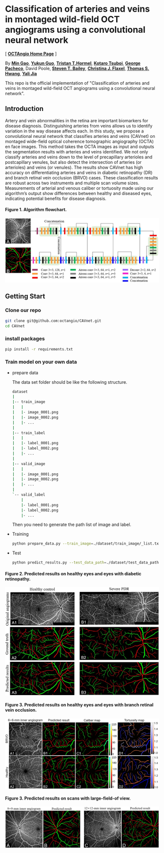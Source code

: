 # Classification of arteries and veins in montaged wild-field OCT angiograms using a convolutional neural network 

[ [**OCTAngio Home Page**](https://octangio.github.io/) ]

By [**Min Gao**](https://author/profile/webpage), [**Yukun Guo**](https://author/profile/webpage), [**Tristan T.Hormel**](https://author/profile/webpage), [**Kotaro Tsuboi**](https://www.researchgate.net/profile/Kotaro-Tsuboi-2), [**George Pacheco**](https://www.linkedin.com/in/george-pacheco-bs-coa-32190a154), David Poole, [**Steven T. Bailey**](https://www.researchgate.net/profile/Steven-Bailey-10), [**Christina J. Flaxel**](https://orcid.org/0000-0001-9353-9862), [**Thomas S. Hwang**](https://www.researchgate.net/profile/Thomas-Hwang-2), [**Yali Jia**](https://scholar.google.com/citations?user=hfBY5K8AAAAJ&hl=en&oi=sra)

This repo is the official implementation of "Classification of arteries and veins in montaged wild-field OCT angiograms using a convolutional neural network".

## Introduction

Artery and vein abnormalities in the retina are important biomarkers for disease diagnosis. Distinguishing arteries from veins allows us to identify variation in the way disease affects each. In this study, we propose a convolutional neural network that classifies arteries and veins (CAVnet) on montaged wide-field optical coherence tomographic angiography (OCTA) en face images. This method takes the OCTA images as input and outputs the segmentation results with arteries and veins identified. We not only classify arteries and veins down to the level of precapillary arterioles and postcapillary venules, but also detect the intersection of arteries (or arterioles) and veins (or venules). The results show CAVnet has high accuracy on differentiating arteries and veins in diabetic retinopathy (DR) and branch retinal vein occlusion (BRVO) cases. These classification results are robust across two instruments and multiple scan volume sizes. Measurements of arterial and venous caliber or tortuosity made using our algorithm’s output show differences between healthy and diseased eyes, indicating potential benefits for disease diagnosis.

#### Figure 1. Algorithm flowchart.

![img](./Figures/cavnet.jpg)
## Getting Start

### Clone our repo

```bash
git clone git@github.com:octangio/CAVnet.git
cd CAVnet
```

### install packages

  ```bash
  pip install -r requirements.txt
  ```

### Train model on your own data

- prepare data
  
  The data set folder should be like the following structure.

    ```bash
    dataset
    |
    |-- train_image
    |   |
    |   |- image_0001.png
    |   |- image_0002.png
    |   |- ...
    |
    |-- train_label
    |   |
    |   |- label_0001.png
    |   |- label_0002.png
    |   |- ...
    |
    |-- valid_image
    |   |
    |   |- image_0001.png
    |   |- image_0002.png
    |   |- ...
    |
    `-- valid_label
        |
        |- label_0001.png
        |- label_0002.png
        |- ...
  ```
  Then you need to generate the path list of image and label. 

- Training
  
  ```bash
  python prepare_data.py --train_image=./dataset/train_image/_list.txt --train_label=./dataset/train_label/_list.txt --valid_image=./dataset/valid_image/_list.txt --valid_label=./dataset/valid_label/_list.txt --batch_size=2 --input_height=400 --input_width=400   
  ```
- Test

  ```bash
  python predict_results.py --test_data_path=./dataset/test_data_path --save_path=./dataset/AV_output --save_mat=./dataset/AV_out2mat --logdir=./logs/saved_model.hdf5
  ```
 #### Figure 2. Predicted results on healthy eyes and eyes with diabetic retinopathy.

![img](./Figures/results_DR.jpg)

 #### Figure 3. Predicted results on healthy eyes and eyes with branch retinal vein occlusion.

![img](./Figures/BRVO.jpg)

 #### Figure 3. Predicted results on scans with large-field-of view.

![img](./Figures/results_large_field_view.jpg)
